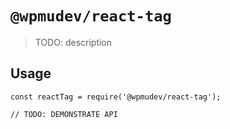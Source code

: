 # `@wpmudev/react-tag`

> TODO: description

## Usage

```
const reactTag = require('@wpmudev/react-tag');

// TODO: DEMONSTRATE API
```

